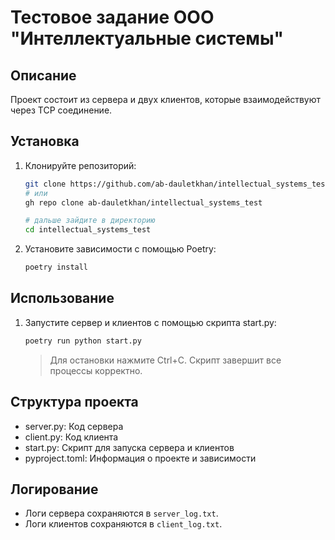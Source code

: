 # Тестовое задание ООО "Интеллектуальные системы"

## Описание

Проект состоит из сервера и двух клиентов, которые взаимодействуют через TCP соединение.

## Установка

1. Клонируйте репозиторий:
   ```bash
   git clone https://github.com/ab-dauletkhan/intellectual_systems_test
   # или
   gh repo clone ab-dauletkhan/intellectual_systems_test
   
   # дальше зайдите в директорию
   cd intellectual_systems_test
   ```
2. Установите зависимости с помощью Poetry:
    ```bash
    poetry install
    ```

## Использование

1. Запустите сервер и клиентов с помощью скрипта start.py:
    ```bash
    poetry run python start.py
    ```
    > Для остановки нажмите Ctrl+C. Скрипт завершит все процессы корректно.

## Структура проекта

- server.py: Код сервера
- client.py: Код клиента
- start.py: Скрипт для запуска сервера и клиентов
- pyproject.toml: Информация о проекте и зависимости


## Логирование

- Логи сервера сохраняются в `server_log.txt`.
- Логи клиентов сохраняются в `client_log.txt`.